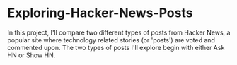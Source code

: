 # Exploring-Hacker-News-Posts 
In this project, I'll compare two different types of posts from Hacker News, a popular site where technology related stories (or 'posts') are voted and commented upon. The two types of posts I'll explore begin with either Ask HN or Show HN.

